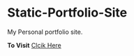 # Static-Portfolio-Site
My Personal portfolio site.

<strong>To Visit</strong> [Clcik Here](https://www.umer.ml/)
